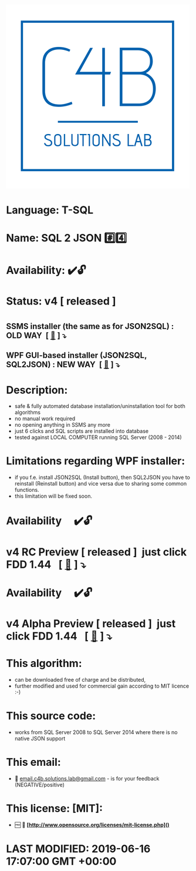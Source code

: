<img src="https://github.com/C4B-Solutions-Lab/SoftwareDevelopment-T-SQL-2/blob/master/C4B_Solutions_Lab.png"></img>
# Language:&nbsp;T-SQL
# Name:&nbsp;SQL 2 JSON&nbsp;:hash::four:
# Availability:&nbsp;:heavy_check_mark::unlock:
# Status:&nbsp;<strong>v4</strong> [ released ]
#
## SSMS installer (the same as for JSON2SQL) : OLD WAY &nbsp;[&nbsp;[:floppy_disk:](https://github.com/C4B-Solutions-Lab/SoftwareDevelopment-T-SQL-2/blob/master/Dabrowski-Software-Development[vCurrent][v4][04-04-2017].zip)&nbsp;]&nbsp;:arrow_heading_down:
## WPF GUI-based installer (JSON2SQL, SQL2JSON) : NEW WAY &nbsp;[&nbsp;[:floppy_disk:](https://github.com/C4B-Solutions-Lab/SoftwareDevelopment-T-SQL-2/blob/master/WPF_Installer.zip)&nbsp;]&nbsp;:arrow_heading_down:
#
# Description:
 - safe & fully automated database installation/uninstallation tool for both algorithms
 - no manual work required
 - no opening anything in SSMS any more
 - just 6 clicks and SQL scripts are installed into database
 - tested against LOCAL COMPUTER running SQL Server (2008 - 2014)
# Limitations regarding WPF installer:
 - if you f.e. install JSON2SQL (Install button), then SQL2JSON you have to reinstall (Reinstall button) and vice versa due to sharing some common functions.
 - this limitation will be fixed soon.
#
#
# Availability&nbsp;&nbsp;&nbsp;&nbsp;&nbsp;:heavy_check_mark::unlock:
# <strong>v4 RC Preview</strong> [ released ]&nbsp; just click FDD 1.44 &nbsp;&nbsp;[&nbsp;[:floppy_disk:](https://github.com/C4B-Solutions-Lab/SoftwareDevelopment-T-SQL-2/blob/master/SQL2JSON___v4___RC.mp4)&nbsp;]&nbsp;:arrow_heading_down:
#
# Availability&nbsp;&nbsp;&nbsp;&nbsp;&nbsp;:heavy_check_mark::unlock:
# <strong>v4 Alpha Preview</strong> [ released ]&nbsp; just click FDD 1.44 &nbsp;&nbsp;[&nbsp;[:floppy_disk:](https://github.com/C4B-Solutions-Lab/SoftwareDevelopment-T-SQL-2/blob/master/SQL2JSON___vAlpha.mp4)&nbsp;]&nbsp;:arrow_heading_down:
#
# This algorithm:
  - can be downloaded free of charge and be distributed,
  - further modified and used for commercial gain according to MIT licence :-) 

# This source code:
  - works from SQL Server 2008 to SQL Server 2014 where there is no native JSON support
  
# This email:
  - :email:&nbsp;email.c4b.solutions.lab@gmail.com - is for your feedback (NEGATIVE/positive)
  
# This license: [MIT]:
 - :free:&nbsp;:book:&nbsp;**[http://www.opensource.org/licenses/mit-license.php]()**

#
# <strong>LAST MODIFIED: 2019-06-16 17:07:00 GMT +00:00</strong>
